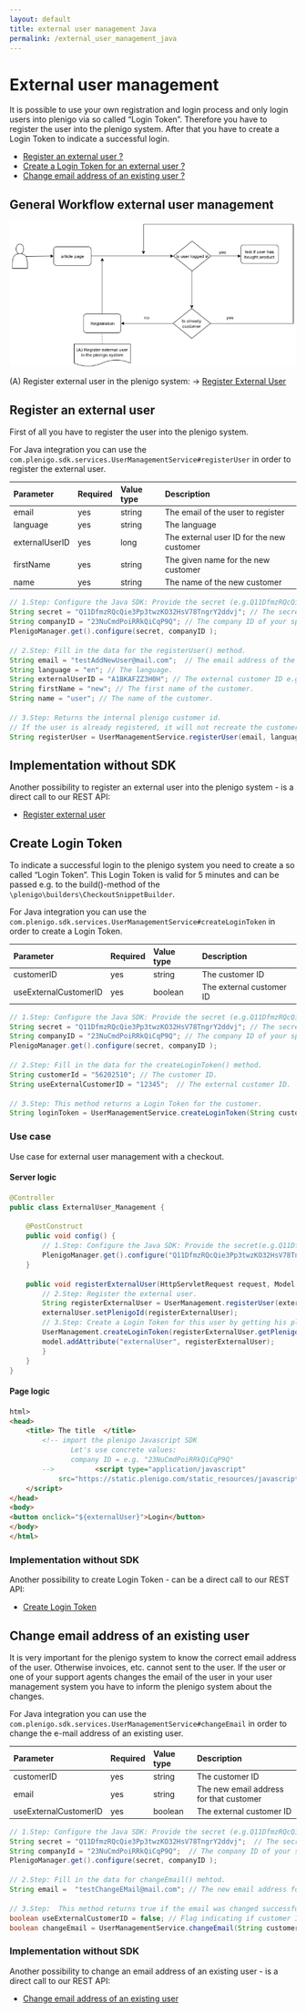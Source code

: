 ```yaml
---
layout: default
title: external user management Java
permalink: /external_user_management_java
---
```


# External user management

It is possible to use your own registration and login process and only login users into plenigo via so called “Login Token”. Therefore you have to register the user into the plenigo system. After that you have to create a Login Token to indicate a successful login.

* [Register an external user ?](https://plenigo.github.io/external_user_management_java#register-an-external-user)
* [Create a Login Token for an external user ? ](https://plenigo.github.io/external_user_management_java#create-login-token)
* [Change email address of an existing user ?](https://plenigo.github.io/external_user_management_java#change-email-address-of-an-existing-user)


## General Workflow external user management 

![General Workflow External User Management](/assets/images/ci/ExternalUser.png)

(A) Register external user in the plenigo system: -> [Register External User](https://api.plenigo.com/#!/external_user_management/registerExternalUser)

## Register an external user 
First of all you have to register the user into the plenigo system.


For Java integration you can use the `com.plenigo.sdk.services.UserManagementService#registerUser` in order to register the external user.

|Parameter|Required|Value type|Description|
|:--------|:-------|:---------|:----------|
| email     | yes     | string         | The email of the user to register |
| language     | yes     | string         | The language |
| externalUserID       | yes   | long        | The external user ID for the new customer |
| firstName       | yes   | string        | The given name for the new customer |
| name       | yes   | string        | The name of the new customer|

```java
// 1.Step: Configure the Java SDK: Provide the secret (e.g.Q11DfmzRQcQie3Pp3twzKO32HsV78TngrY2ddvj) and the company ID (e.g. 23NuCmdPoiRRkQiCqP9Q) from the plengio backend.
String secret = "Q11DfmzRQcQie3Pp3twzKO32HsV78TngrY2ddvj"; // The secret key of your specific company. 
String companyID = "23NuCmdPoiRRkQiCqP9Q"; // The company ID of your specific company. 
PlenigoManager.get().configure(secret, companyID );

// 2.Step: Fill in the data for the registerUser() method.
String email = "testAddNewUser@mail.com";  // The email address of the customer.
String language = "en"; // The language.
String externalUserID = "A1BKAFZZ3H0H"; // The external customer ID e.g "A1BKAFZZ3H0H" that the customer should have.
String firstName = "new"; // The first name of the customer.
String name = "user"; // The name of the customer.

// 3.Step: Returns the internal plenigo customer id.
// If the user is already registered, it will not recreate the customer, it will return the internal plenigo customer id. 
String registerUser = UserManagementService.registerUser(email, language, externalUserID, firstName, name); 
```

## Implementation without SDK 

Another possibility to register an external user into the plenigo system - is a direct call to our REST API:

* [Register external user](https://api.plenigo.com/#!/external_user_management/registerExternalUser)


## Create Login Token 

To indicate a successful login to the plenigo system you need to create a so called “Login Token”. This Login Token is valid for 5 minutes and can be passed e.g. to the build()-method of the `\plenigo\builders\CheckoutSnippetBuilder`.

For Java integration you can use the `com.plenigo.sdk.services.UserManagementService#createLoginToken` in order to create a Login Token.

|Parameter|Required|Value type|Description|
|:--------|:-------|:---------|:----------|
| customerID     | yes     | string         | The customer ID |
| useExternalCustomerID     | yes     | boolean         | The external customer ID|

```java
// 1.Step: Configure the Java SDK: Provide the secret (e.g.Q11DfmzRQcQie3Pp3twzKO32HsV78TngrY2ddvj) and the company ID (e.g. 23NuCmdPoiRRkQiCqP9Q) from the plengio backend.
String secret = "Q11DfmzRQcQie3Pp3twzKO32HsV78TngrY2ddvj"; // The secret key of your specific company.
String companyID = "23NuCmdPoiRRkQiCqP9Q"; // The company ID of your specific company. 
PlenigoManager.get().configure(secret, companyID );

// 2.Step: Fill in the data for the createLoginToken() method.
String customerId = "56202510"; // The customer ID.
String useExternalCustomerID = "12345";  // The external customer ID.

// 3.Step: This method returns a Login Token for the customer.
String loginToken = UserManagementService.createLoginToken(String customerID, String useExternalCustomerID);
```
### Use case 

Use case for external user management with a checkout. 

#### Server logic

```java
@Controller
public class ExternalUser_Management {

    @PostConstruct
    public void config() {
        // 1.Step: Configure the Java SDK: Provide the secret(e.g.Q11DfmzRQcQie3Pp3twzKO32HsV78TngrY2ddvj) and the company ID(e.g. 23NuCmdPoiRRkQiCqP9Q) from the plengio backend , in Test Mode(true).
        PlenigoManager.get().configure("Q11DfmzRQcQie3Pp3twzKO32HsV78TngrY2ddvj", "23NuCmdPoiRRkQiCqP9Q", true);
    }
    
    public void registerExternalUser(HttpServletRequest request, Model model, ExternalUser externalUser ) throws PlenigoException, InvalidDataException {
        // 2.Step: Register the external user.
        String registerExternalUser = UserManagement.registerUser(externalUser);
        externalUser.setPlenigoId(registerExternalUser);
        // 3.Step: Create a Login Token for this user by getting his plenigo ID.
        UserManagement.createLoginToken(registerExternalUser.getPlenigoId);
        model.addAttribute("externalUser", registerExternalUser);
        }
    }
}
```

#### Page logic

```html
html>
<head>
    <title> The title  </title>
        <!-- import the plenigo Javascript SDK
               Let's use concrete values:
               company ID = e.g. "23NuCmdPoiRRkQiCqP9Q"
        -->          <script type="application/javascript"
            src="https://static.plenigo.com/static_resources/javascript/23NuCmdPoiRRkQiCqP9Q/plenigo_sdk.min.js" data-lang="en">
    </script>
</head>
<body>
<button onclick="${externalUser}">Login</button>
</body>
</html>

```

### Implementation without SDK 

Another possibility to create Login Token - can be a direct call to our REST API:

* [Create Login Token](https://api.plenigo.com/#!/external_user_management/createLoginToken)

## Change email address of an existing user

It is very important for the plenigo system to know the correct email address of the user. Otherwise invoices, etc. cannot sent to the user. If the user or one of your support agents changes the email of the user in your user management system you have to inform the plenigo system about the changes.


For Java integration you can use the `com.plenigo.sdk.services.UserManagementService#changeEmail` in order to change the e-mail address of an existing user.

|Parameter|Required|Value type|Description|
|:--------|:-------|:---------|:----------|
| customerID     | yes     | string         | The customer ID |
| email     | yes     | string         | The new email address for that customer |
| useExternalCustomerID    | yes     | boolean         | The external customer ID|

```java
// 1.Step: Configure the Java SDK: Provide the secret (e.g.Q11DfmzRQcQie3Pp3twzKO32HsV78TngrY2ddvj) and the company ID (e.g. 23NuCmdPoiRRkQiCqP9Q) from the plengio backend.
String secret = "Q11DfmzRQcQie3Pp3twzKO32HsV78TngrY2ddvj";  // The secret key of your specific company.
String companyId = "23NuCmdPoiRRkQiCqP9Q";  // The company ID of your specific company.
PlenigoManager.get().configure(secret, companyID );

// 2.Step: Fill in the data for changeEmail() mehtod.
String email =  "testChangeEMail@mail.com"; // The new email address for that customer.

// 3.Step:  This method returns true if the email was changed successfully otherwise it will return false.
boolean useExternalCustomerID = false; // Flag indicating if customer ID sent is the external customer ID.
boolean changeEmail = UserManagementService.changeEmail(String customerID, String email, useExternalCustomerID);
```

### Implementation without SDK

Another possibility to change an email address of an existing user - is a direct call to our REST API:

* [Change email address of an existing user](https://api.plenigo.com/#!/external_user_management/changeExternalUserEmail)
